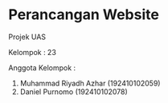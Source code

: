 # Perancangan Website
Projek UAS

Kelompok : 23

Anggota Kelompok :

  1. Muhammad Riyadh Azhar (192410102059)
  2. Daniel Purnomo (192410102078)
